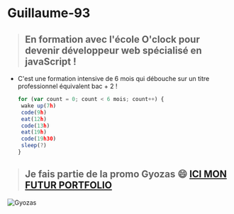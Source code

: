# Guillaume-93

>## En formation avec l'école O'clock pour devenir développeur web spécialisé en javaScript !
- C'est une formation intensive de 6 mois qui débouche sur un titre professionnel équivalent bac + 2 !

   ``` js
   for (var count = 0; count < 6 mois; count++) {
    wake up(7h)
    code(9h)
    eat(12h)
    code(13h)
    eat(19h)
    code(19h30)
    sleep(?)
   }
   ```

>## Je fais partie de la promo Gyozas 😄 <a href="https://guillaume-93.github.io/Readme/">ICI MON FUTUR PORTFOLIO</a>

![Gyozas](https://media.licdn.com/dms/image/D4E22AQEzDtUEe8tk7g/feedshare-shrink_1280/0/1694090893744?e=1697068800&v=beta&t=WMR2i9dpmiS4qh13t5M4fhyfITLsgnPqmBxbWTb7urg)

